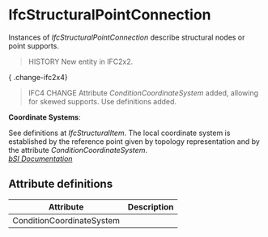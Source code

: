 IfcStructuralPointConnection
============================
Instances of _IfcStructuralPointConnection_ describe structural nodes or point
supports.  
  
> HISTORY  New entity in IFC2x2.  
  
{ .change-ifc2x4}  
> IFC4 CHANGE  Attribute _ConditionCoordinateSystem_ added, allowing for
> skewed supports. Use definitions added.  
  
****Coordinate Systems****:  
  
See definitions at _IfcStructuralItem_. The local coordinate system is
established by the reference point given by topology representation and by the
attribute _ConditionCoordinateSystem_.  
[ _bSI
Documentation_](https://standards.buildingsmart.org/IFC/DEV/IFC4_2/FINAL/HTML/schema/ifcstructuralanalysisdomain/lexical/ifcstructuralpointconnection.htm)


Attribute definitions
---------------------
| Attribute                 | Description   |
|---------------------------|---------------|
| ConditionCoordinateSystem |               |

